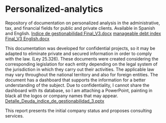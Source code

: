 # Personalized-analytics
Repository of documentation on personalized analysis in the administrative, tax, and financial fields for public and private clients.
Available in Spanish and English.
[Indice de gestionabilidad Final_V3.docx](https://github.com/candemui/Personalized-analytics/files/13504688/Indice.de.gestionabilidad.Final_V3.docx)
[manageable debt index Final_V3 English.docx](https://github.com/candemui/Personalized-analytics/files/13504687/manageable.debt.index.Final_V3.English.docx)

This documentation was developed for confidential projects, so it may be adapted to eliminate private and secured information in order to comply with the law. (Ley 25.326).
These documents were created considering the corresponding legislation for each entity depending on the legal system of the jurisdiction in which they carry out their activities.
The applicable law may vary throughout the national territory and also for foreign entities.
The document has a dashboard that supports the information for a better understanding of the subject. Due to confidentiality, I cannot share the dashboard with its database, so I am attaching a PowerPoint, painting in black all the logos or company names that may appear.
[Detalle_Deuda_indice_de_gestionabilidad_3.pptx](https://github.com/candemui/Personalized-analytics/files/13505109/Detalle_Deuda_indice_de_gestionabilidad_3.pptx)

This report presents the initial company status and proposes consulting services.

